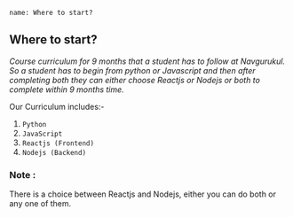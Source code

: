 ```ngMeta
name: Where to start?
```

## Where to start? 

*Course curriculum for 9 months that a student has to follow at Navgurukul. So a student has to begin from python or Javascript and then after completing both they can either choose Reactjs or Nodejs or both to complete within 9 months time.*

Our Curriculum includes:- 
 1) `Python`
 2) `JavaScript`
 3) `Reactjs (Frontend)`
 4) `Nodejs (Backend)`

### Note : 
There is a choice between Reactjs and Nodejs, either you can do both or any one of them.

